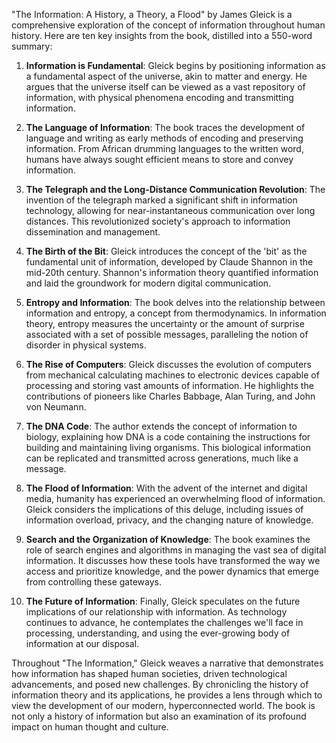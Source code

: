 "The Information: A History, a Theory, a Flood" by James Gleick is a comprehensive exploration of the concept of information throughout human history. Here are ten key insights from the book, distilled into a 550-word summary:

1. **Information is Fundamental**: Gleick begins by positioning information as a fundamental aspect of the universe, akin to matter and energy. He argues that the universe itself can be viewed as a vast repository of information, with physical phenomena encoding and transmitting information.

2. **The Language of Information**: The book traces the development of language and writing as early methods of encoding and preserving information. From African drumming languages to the written word, humans have always sought efficient means to store and convey information.

3. **The Telegraph and the Long-Distance Communication Revolution**: The invention of the telegraph marked a significant shift in information technology, allowing for near-instantaneous communication over long distances. This revolutionized society's approach to information dissemination and management.

4. **The Birth of the Bit**: Gleick introduces the concept of the 'bit' as the fundamental unit of information, developed by Claude Shannon in the mid-20th century. Shannon's information theory quantified information and laid the groundwork for modern digital communication.

5. **Entropy and Information**: The book delves into the relationship between information and entropy, a concept from thermodynamics. In information theory, entropy measures the uncertainty or the amount of surprise associated with a set of possible messages, paralleling the notion of disorder in physical systems.

6. **The Rise of Computers**: Gleick discusses the evolution of computers from mechanical calculating machines to electronic devices capable of processing and storing vast amounts of information. He highlights the contributions of pioneers like Charles Babbage, Alan Turing, and John von Neumann.

7. **The DNA Code**: The author extends the concept of information to biology, explaining how DNA is a code containing the instructions for building and maintaining living organisms. This biological information can be replicated and transmitted across generations, much like a message.

8. **The Flood of Information**: With the advent of the internet and digital media, humanity has experienced an overwhelming flood of information. Gleick considers the implications of this deluge, including issues of information overload, privacy, and the changing nature of knowledge.

9. **Search and the Organization of Knowledge**: The book examines the role of search engines and algorithms in managing the vast sea of digital information. It discusses how these tools have transformed the way we access and prioritize knowledge, and the power dynamics that emerge from controlling these gateways.

10. **The Future of Information**: Finally, Gleick speculates on the future implications of our relationship with information. As technology continues to advance, he contemplates the challenges we'll face in processing, understanding, and using the ever-growing body of information at our disposal.

Throughout "The Information," Gleick weaves a narrative that demonstrates how information has shaped human societies, driven technological advancements, and posed new challenges. By chronicling the history of information theory and its applications, he provides a lens through which to view the development of our modern, hyperconnected world. The book is not only a history of information but also an examination of its profound impact on human thought and culture.